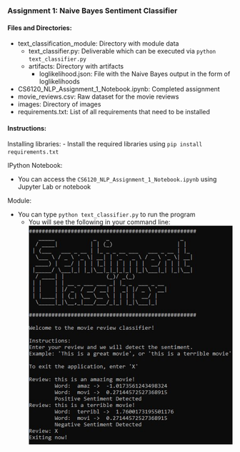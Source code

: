 ### Assignment 1: Naive Bayes Sentiment Classifier


#### Files and Directories:

- text_classification_module: Directory with module data
  - text_classifier.py: Deliverable which can be executed via ```python text_classifier.py```
  - artifacts: Directory with artifacts
    - loglikelihood.json: File with the Naive Bayes output in the form of loglikelihoods
- CS6120_NLP_Assignment_1_Notebook.ipynb: Completed assignment
- movie_reviews.csv: Raw dataset for the movie reviews
- images: Directory of images
- requirements.txt: List of all requirements that need to be installed


#### Instructions:
Installing libraries:
    - Install the required libraries using ```pip install requirements.txt```

IPython Notebook:
   - You can access the ```CS6120_NLP_Assignment_1_Notebook.ipynb``` using Jupyter Lab or notebook

Module:
- You can type ```python text_classifier.py``` to run the program
  - You will see the following in your command line:
  ![alt text](./images/module_screen_shot.JPG)

